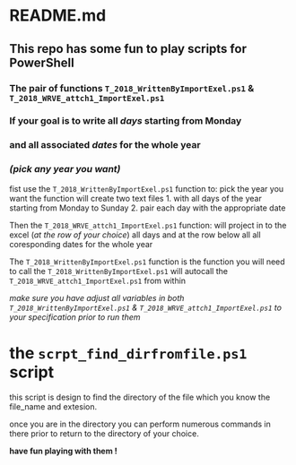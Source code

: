 # README.md
## This repo has some fun to play scripts for PowerShell

### The pair of functions `T_2018_WrittenByImportExel.ps1` & `T_2018_WRVE_attch1_ImportExel.ps1`
###  If your goal is to write all *days* starting from Monday
###			and all associated *dates* for the whole year
###			*(pick any year you want)*

fist use the `T_2018_WrittenByImportExel.ps1` function to:
	pick the year you want 
	the function will create two text files
		1. with all days of the year starting from Monday to Sunday
		2. pair each day with the appropriate date

Then the `T_2018_WRVE_attch1_ImportExel.ps1` function:
	will project in to the excel (*at the row of your choice*)
	all days 
	and 
	at the row below all all coresponding dates for the whole year

The `T_2018_WrittenByImportExel.ps1` function is the function you will need to call
	the `T_2018_WrittenByImportExel.ps1` will autocall the `T_2018_WRVE_attch1_ImportExel.ps1` from within 

*make sure you have adjust all variables in both 
`T_2018_WrittenByImportExel.ps1` & `T_2018_WRVE_attch1_ImportExel.ps1` 
to your specification prior to run them*

# the  `scrpt_find_dirfromfile.ps1` script 

this script is design to find the directory of the file 
which you know the file_name and extesion.

once you are in the directory you can perform numerous commands in there
prior to return to the directory of your choice.


**have fun playing with them !**
